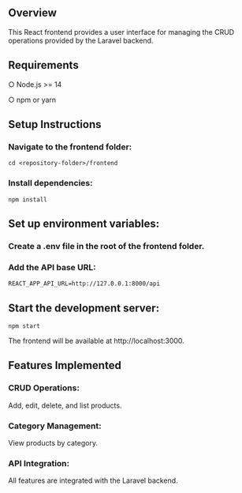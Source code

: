 ## Overview

This React frontend provides a user interface for managing the CRUD operations provided by the Laravel backend.

## Requirements

○ Node.js >= 14

○ npm or yarn

## Setup Instructions

### Navigate to the frontend folder:

    cd <repository-folder>/frontend


### Install dependencies:

    npm install

## Set up environment variables:

### Create a .env file in the root of the frontend folder.

### Add the API base URL:

    REACT_APP_API_URL=http://127.0.0.1:8000/api

## Start the development server:

    npm start

The frontend will be available at http://localhost:3000.

## Features Implemented

### CRUD Operations:

Add, edit, delete, and list products.

### Category Management:

View products by category.

### API Integration:

All features are integrated with the Laravel backend.
